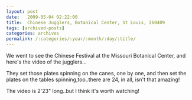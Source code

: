 ```yaml
---
layout: post
date:	2009-05-04 02:22:00
title:  Chinese Jugglers, Botanical Center, St Louis, 260409
tags: [archived-posts]
categories: archives
permalink: /:categories/:year/:month/:day/:title/
---
```

We went to see the Chinese Festival at the Missouri Botanical Center, and here's the video of the jugglers...



<lj-embed id="44"/>

They set those plates spinning on the canes, one by one, and then set the plates on the tables spinning,too..there are 24, in all, isn't that amazing!

The video is 2'23" long..but I think it's worth watching!
